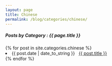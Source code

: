 ```yaml
---
layout: page
title: Chinese
permalink: /blog/categories/chinese/
---
```


<h5> Posts by Category : {{ page.title }} </h5>

<div class="card">
{% for post in site.categories.chinese %}
 <li class="category-posts"><span>{{ post.date | date_to_string }}</span> &nbsp; <a href="{{ post.url }}">{{ post.title }}</a></li>
{% endfor %}
</div>